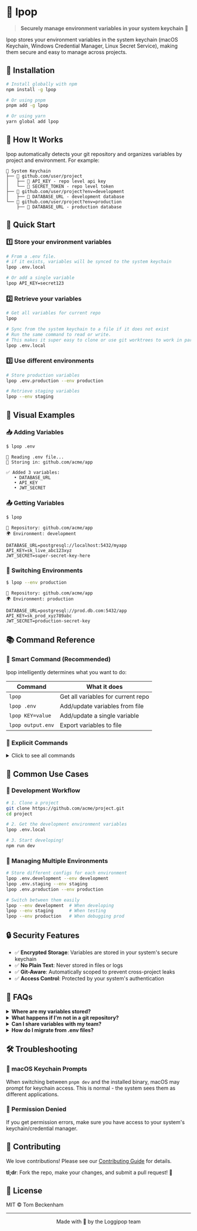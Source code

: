 # 🍭 lpop

> **Securely manage environment variables in your system keychain** 🔐

lpop stores your environment variables in the system keychain (macOS Keychain, Windows Credential Manager, Linux Secret Service), making them secure and easy to manage across projects.

## 🚀 Installation

```bash
# Install globally with npm
npm install -g lpop

# Or using pnpm
pnpm add -g lpop

# Or using yarn
yarn global add lpop
```

## 📖 How It Works

lpop automatically detects your git repository and organizes variables by project and environment. For example:

```
🔐 System Keychain
├── 📁 github.com/user/project
│   ├── 🔑 API_KEY - repo level api key
│   └── 🔑 SECRET_TOKEN - repo level token
├── 📁 github.com/user/project?env=development
│   ├── 🔑 DATABASE_URL - development database
└── 📁 github.com/user/project?env=production
    ├── 🔑 DATABASE_URL - production database

```

## 🎯 Quick Start

### 1️⃣ Store your environment variables

```bash
# From a .env file.
# if it exists, variables will be synced to the system keychain
lpop .env.local

# Or add a single variable
lpop API_KEY=secret123
```

### 2️⃣ Retrieve your variables

```bash
# Get all variables for current repo
lpop

# Sync from the system keychain to a file if it does not exist
# Run the same command to read or write.
# This makes it super easy to clone or use git worktrees to work in parallel using AI
lpop .env.local
```

### 3️⃣ Use different environments

```bash
# Store production variables
lpop .env.production --env production

# Retrieve staging variables
lpop --env staging
```

## 🎨 Visual Examples

### 📥 Adding Variables

```bash
$ lpop .env
```

```
📂 Reading .env file...
🔐 Storing in: github.com/acme/app

✅ Added 3 variables:
   • DATABASE_URL
   • API_KEY
   • JWT_SECRET
```

### 📤 Getting Variables

```bash
$ lpop
```

```
🔐 Repository: github.com/acme/app
🌍 Environment: development

DATABASE_URL=postgresql://localhost:5432/myapp
API_KEY=sk_live_abc123xyz
JWT_SECRET=super-secret-key-here
```

### 🔄 Switching Environments

```bash
$ lpop --env production
```

```
🔐 Repository: github.com/acme/app
🌍 Environment: production

DATABASE_URL=postgresql://prod.db.com:5432/app
API_KEY=sk_prod_xyz789abc
JWT_SECRET=production-secret-key
```

## 📚 Command Reference

### 🧠 Smart Command (Recommended)

lpop intelligently determines what you want to do:

| Command           | What it does                       |
| ----------------- | ---------------------------------- |
| `lpop`            | Get all variables for current repo |
| `lpop .env`       | Add/update variables from file     |
| `lpop KEY=value`  | Add/update a single variable       |
| `lpop output.env` | Export variables to file           |

### 📝 Explicit Commands

<details>
<summary>Click to see all commands</summary>

#### ➕ Add Variables

```bash
lpop add .env                    # From file
lpop add "DB_URL=postgres://..." # Single variable
lpop add .env --env production   # To specific environment
```

#### 📖 Get Variables

```bash
lpop get                         # All variables
lpop get API_KEY                 # Specific variable
lpop get -o backup.env           # Export to file
lpop get --env staging           # From specific environment
```

#### 🔄 Update Variables

```bash
lpop update .env                 # From file
lpop update "API_KEY=newsecret"  # Single variable
```

#### 🗑️ Remove Variables

```bash
lpop remove API_KEY              # Single variable
lpop clear --confirm             # All variables (with confirmation)
```

#### 📋 List Stored Repos

```bash
lpop list                        # Show all stored repositories
```

</details>

## 🎯 Common Use Cases

### 🔧 Development Workflow

```bash
# 1. Clone a project
git clone https://github.com/acme/project.git
cd project

# 2. Get the development environment variables
lpop .env.local

# 3. Start developing!
npm run dev
```

### 🚢 Managing Multiple Environments

```bash
# Store different configs for each environment
lpop .env.development --env development
lpop .env.staging --env staging
lpop .env.production --env production

# Switch between them easily
lpop --env development  # When developing
lpop --env staging      # When testing
lpop --env production   # When debugging prod
```

## 🔒 Security Features

- ✅ **Encrypted Storage**: Variables are stored in your system's secure keychain
- ✅ **No Plain Text**: Never stored in files or logs
- ✅ **Git-Aware**: Automatically scoped to prevent cross-project leaks
- ✅ **Access Control**: Protected by your system's authentication

## 🤔 FAQs

<details>
<summary><strong>Where are my variables stored?</strong></summary>

Variables are stored in your operating system's secure credential storage:

- 🍎 **macOS**: Keychain Access
- 🪟 **Windows**: Credential Manager
- 🐧 **Linux**: Secret Service API (gnome-keyring, KWallet, etc.)
</details>

<details>
<summary><strong>What happens if I'm not in a git repository?</strong></summary>

lpop will use the current directory name as the project identifier. Your variables will be stored as `local/dirname?env=development`.

</details>

<details>
<summary><strong>Can I share variables with my team?</strong></summary>

lpop stores variables locally in your keychain. To share with your team:

1. Export variables: `lpop .env.share`
2. Share the file securely (encrypted email, password manager, etc.)
3. Team members import: `lpop .env.share`
</details>

<details>
<summary><strong>How do I migrate from .env files?</strong></summary>

Simply run `lpop .env` in each project directory. Your existing .env files will be imported into the secure keychain.

</details>

## 🛠️ Troubleshooting

### 🍎 macOS Keychain Prompts

When switching between `pnpm dev` and the installed binary, macOS may prompt for keychain access. This is normal - the system sees them as different applications.

### 🔑 Permission Denied

If you get permission errors, make sure you have access to your system's keychain/credential manager.

## 🤝 Contributing

We love contributions! Please see our [Contributing Guide](CONTRIBUTING.md) for details.

**tl;dr**: Fork the repo, make your changes, and submit a pull request! 🎉

## 📄 License

MIT © Tom Beckenham

---

<p align="center">Made with 🍭 by the Loggipop team</p>
